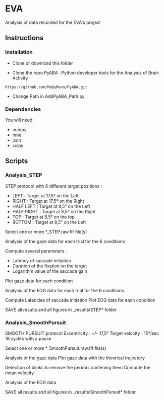 # EVA
Analysis of data recorded for the EVA's project

## Instructions

### Installation
- Clone or download this folder

- Clone the repo PyABA : Python developer tools for the Analysis of Brain Activity

`` https://github.com/MabyManu/PyABA.git ``

- Change Path in AddPyABA_Path.py

### Dependencies
You will need:

- numpy
- mne
- json
- scipy



## Scripts

### Analysis_STEP
STEP protocol with 6 different target positions :
- LEFT : Target at 17,5° on the Left
- RIGHT : Target at 17,5° on the Right
- HALF LEFT : Target at 8,5° on the Left
- HALF RIGHT : Target at 8,5° on the Right
- TOP : Target at 8,5° on the top
- BOTTOM : Target at 8,5° on the Left


Select one or more *_STEP.raw.fif file(s)


Analysis of the gaze data for each trial for the 6 conditions

Compute several parameters :
- Latency of saccade initiation
- Duration of the fixation on the target
- Logarithm value of the saccade gain

Plot gaze data for each condition




Analysis of the EOG data for each trial for the 6 conditions

Compute Latencies of saccade initiation
Plot EOG data for each condition



SAVE all results and all figures in _results\STEP\* folder




### Analysis_SmoothPursuit
SMOOTH PURSUIT protocol
Excentricity : +/- 17,5°
Target velocity : 15°/sec
18 cycles with a pause 

Select one or more *_SmoothPursuit.raw.fif file(s)

Analysis of the gaze data 
Plot gaze data with the theorical trajectory

Detection of blinks to remove the periods contening them
Compute the mean velocity

Analysis of the EOG data



SAVE all results and all figures in _results\SmoothPursuit\* folder


